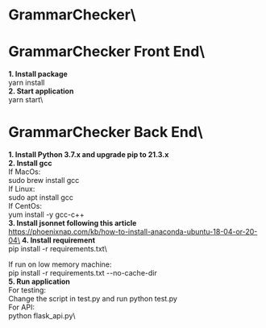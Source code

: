 # GrammarChecker\

# GrammarChecker Front End\
**1. Install package**\
  yarn install\
**2. Start application**\
  yarn start\
  
# GrammarChecker Back End\
**1. Install Python 3.7.x and upgrade pip to 21.3.x**\
**2. Install gcc**\
  If MacOs:\
    sudo brew install gcc\
  If Linux:\
    sudo apt install gcc\
  If CentOs: \
    yum install -y gcc-c++\
**3. Install jsonnet following this article**\
  https://phoenixnap.com/kb/how-to-install-anaconda-ubuntu-18-04-or-20-04\
**4. Install requirement**\
  pip install -r requirements.txt\
  
  If run on low memory machine:\
    pip install -r requirements.txt --no-cache-dir\
**5. Run application**\
  For testing:\
    Change the script in test.py and run python test.py\
  For API:\
    python flask_api.py\
